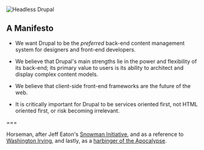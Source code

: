 ![Headless Drupal](http://davidhwang.github.io/horseman/logo.min.svg)

## A Manifesto

- We want Drupal to be the _preferred_ back-end content management system for designers and front-end developers.

- We believe that Drupal's main strengths lie in the power and flexibility of its back-end; its primary value to users is its ability to architect and display complex content models.

- We believe that client-side front-end frameworks are the future of the web.

- It is critically important for Drupal to be services oriented first, not HTML oriented first, or risk becoming irrelevant.

===

Horseman, after Jeff Eaton's [Snowman Initiative](http://groups.drupal.org/snowman), and as a reference to [Washington Irving](http://en.wikipedia.org/wiki/Headless_horseman), and lastly, as a [harbinger of the Apocalypse](http://en.wikipedia.org/wiki/Four_Horsemen_of_the_Apocalypse).
